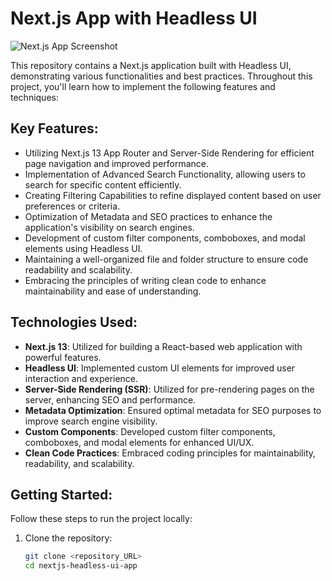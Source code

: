 # Next.js App with Headless UI
![Next.js App Screenshot](./homepage.png)

This repository contains a Next.js application built with Headless UI, demonstrating various functionalities and best practices. Throughout this project, you'll learn how to implement the following features and techniques:
## Key Features:

- Utilizing Next.js 13 App Router and Server-Side Rendering for efficient page navigation and improved performance.
- Implementation of Advanced Search Functionality, allowing users to search for specific content efficiently.
- Creating Filtering Capabilities to refine displayed content based on user preferences or criteria.
- Optimization of Metadata and SEO practices to enhance the application's visibility on search engines.
- Development of custom filter components, comboboxes, and modal elements using Headless UI.
- Maintaining a well-organized file and folder structure to ensure code readability and scalability.
- Embracing the principles of writing clean code to enhance maintainability and ease of understanding.

## Technologies Used:

- **Next.js 13**: Utilized for building a React-based web application with powerful features.
- **Headless UI**: Implemented custom UI elements for improved user interaction and experience.
- **Server-Side Rendering (SSR)**: Utilized for pre-rendering pages on the server, enhancing SEO and performance.
- **Metadata Optimization**: Ensured optimal metadata for SEO purposes to improve search engine visibility.
- **Custom Components**: Developed custom filter components, comboboxes, and modal elements for enhanced UI/UX.
- **Clean Code Practices**: Embraced coding principles for maintainability, readability, and scalability.

## Getting Started:

Follow these steps to run the project locally:

1. Clone the repository:

   ```bash
   git clone <repository_URL>
   cd nextjs-headless-ui-app
